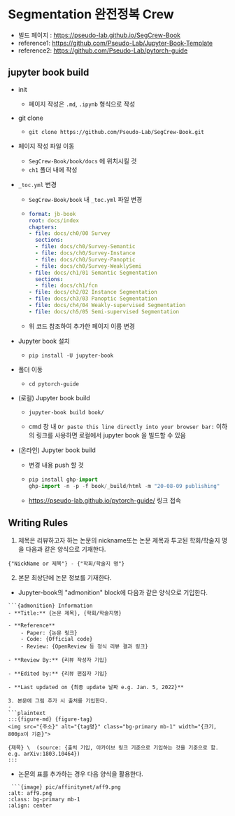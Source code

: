 # Segmentation 완전정복 Crew

- 빌드 페이지 : https://pseudo-lab.github.io/SegCrew-Book
- reference1: https://github.com/Pseudo-Lab/Jupyter-Book-Template
- reference2: https://github.com/Pseudo-Lab/pytorch-guide

## jupyter book build

- init
  - 페이지 작성은 `.md`, `.ipynb` 형식으로 작성

- git clone 

  - ```
    git clone https://github.com/Pseudo-Lab/SegCrew-Book.git
    ```

- 페이지 작성 파일 이동

  - `SegCrew-Book/book/docs` 에 위치시킬 것
  - `ch1` 폴더 내에 작성

- `_toc.yml` 변경

  - `SegCrew-Book/book` 내 `_toc.yml` 파일 변경

  - ```yaml
	format: jb-book
	root: docs/index
	chapters:
	- file: docs/ch0/00 Survey
	  sections:
	  - file: docs/ch0/Survey-Semantic
	  - file: docs/ch0/Survey-Instance
	  - file: docs/ch0/Survey-Panoptic
	  - file: docs/ch0/Survey-WeaklySemi
	- file: docs/ch1/01 Semantic Segmentation
	  sections:
	  - file: docs/ch1/fcn
	- file: docs/ch2/02 Instance Segmentation
	- file: docs/ch3/03 Panoptic Segmentation
	- file: docs/ch4/04 Weakly-supervised Segmentation
	- file: docs/ch5/05 Semi-supervised Segmentation
    ```

  - 위 코드 참조하여 추가한 페이지 이름 변경

- Jupyter book 설치

  - ```
    pip install -U jupyter-book
    ```

- 폴더 이동

  - ```
    cd pytorch-guide
    ```

- (로컬) Jupyter book build

  - ```
    jupyter-book build book/
    ```

  - cmd 창 내 `Or paste this line directly into your browser bar:` 이하의 링크를 사용하면 로컬에서 jupyter book 을 빌드할 수 있음

- (온라인) Jupyter book build

  - 변경 내용 push 할 것

  - ```python
    pip install ghp-import
    ghp-import -n -p -f book/_build/html -m "20-08-09 publishing"
    ```

  - https://pseudo-lab.github.io/pytorch-guide/ 링크 접속

## Writing Rules

1. 제목은 리뷰하고자 하는 논문의 nickname또는 논문 제목과 투고된 학회/학술지 명을 다음과 같은 양식으로 기재한다. 

```plaintext
{"NickName or 제목"} - {"학회/학술지 명"}
```

2. 본문 최상단에 논문 정보를 기재한다. 
- Jupyter-book의 "admonition" block에 다음과 같은 양식으로 기입한다. 

```plaintext
```{admonition} Information
- **Title:** {논문 제목}, {학회/학술지명}

- **Reference**
    - Paper: {논문 링크}
    - Code: {Official code}
    - Review: {OpenReview 등 정식 리뷰 결과 링크}
    
- **Review By:** {리뷰 작성자 기입}

- **Edited by:** {리뷰 편집자 기입}

- **Last updated on {최종 update 날짜 e.g. Jan. 5, 2022}**
```
```
3. 본문에 그림 추가 시 출처를 기입한다. 
- 
```plaintext
:::{figure-md} {figure-tag}
<img src="{주소}" alt="{tag명}" class="bg-primary mb-1" width="{크기, 800px이 기준}">

{제목} \  (source: {출처 기입, 아카이브 링크 기준으로 기입하는 것을 기준으로 함. e.g. arXiv:1803.10464})
:::
```
- 논문의 표를 추가하는 경우 다음 양식을 활용한다. 
```plaintext
 ```{image} pic/affinitynet/aff9.png
:alt: aff9.png
:class: bg-primary mb-1
:align: center
```
```